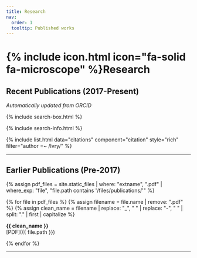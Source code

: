 ```yaml
---
title: Research
nav:
  order: 1
  tooltip: Published works
---
```


# {% include icon.html icon="fa-solid fa-microscope" %}Research

## Recent Publications (2017-Present)
*Automatically updated from ORCID*

{% include search-box.html %}

{% include search-info.html %}

{% include list.html data="citations" component="citation" style="rich" filter="author =~ /Ivry/" %}

---

## Earlier Publications (Pre-2017)

{% assign pdf_files = site.static_files | where: "extname", ".pdf" | where_exp: "file", "file.path contains '/files/publications/'" %}

{% for file in pdf_files %}
  {% assign filename = file.name | remove: ".pdf" %}
  {% assign clean_name = filename | replace: "_", " " | replace: "-", " " | split: "." | first | capitalize %}
  
  **{{ clean_name }}**  
  [PDF]({{ file.path }})  
  
{% endfor %}

---